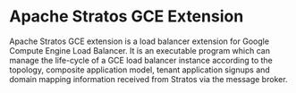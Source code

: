 # Apache Stratos GCE Extension

Apache Stratos GCE extension is a load balancer extension for Google Compute Engine Load Balancer. It is an executable program
which can manage the life-cycle of a GCE load balancer instance according to the topology, composite application model,
tenant application signups and domain mapping information received from Stratos via the message broker.

